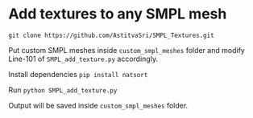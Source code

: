 # Add textures to any SMPL mesh


```git clone https://github.com/AstitvaSri/SMPL_Textures.git```

Put custom SMPL meshes inside ```custom_smpl_meshes``` folder and modify Line-101 of ```SMPL_add_texture.py``` accordingly.

Install dependencies
```pip install natsort```

Run ```python SMPL_add_texture.py```

Output will be saved inside ```custom_smpl_meshes``` folder.
